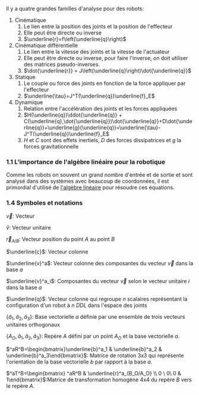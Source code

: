 
Il y a quatre grandes familles d'analyse pour des robots:
1. Cinématique
	1. Le lien entre la position des joints et la position de l'effecteur
	2. Elle peut être directe ou inverse
	3. $\underline{r}=f\left(\underline{q}\right)$
2. Cinématique différentielle
	1. Le lien entre la vitesse des joints et la vitesse de l'actuateur
	2. Elle peut être directe ou inverse, pour faire l'inverse, on doit utiliser des matrices pseudo-inverses.
	3. $\dot{\underline{r}} = J\left(\underline{q}\right)\dot{\underline{q}}$
3. Statique
	1. Le couple ou force des joints en fonction de la force appliquer par l'effecteur
	2. $\underline{\tau}=J^T(\underline{q})\underline{f}_E$
4. Dynamique
	1. Relation entre l'accélération des joints et les forces appliquées
	2. $H(\underline{q})\ddot{\underline{q}} + C(\underline{q},\dot{\underline{q}})\dot{\underline{q}}+D\dot{\underline{q}}+\underline{g}(\underline{q})=\underline{\tau}-J^T(\underline{q})\underline{f}_E$
	3. $H$ et $C$ sont des effets inertiels, $D$ des forces dissipatrices et $g$ la forces gravitationnelle
### 1.1 L'importance de l'algèbre linéaire pour la robotique
Comme les robots on souvent un grand nombre d'entrée et de sortie et sont analysé dans des systèmes avec beaucoup de coordonnées, il est primordial d'utilisé de [l'algèbre linéaire](../../../Collégial/3e%20session/Algèbre%20linéaire/Algèbre%20linéaire.md) pour résoudre ces équations. 

### 1.4 Symboles et notations

$\vec{v}$: Vecteur

$\hat{v}$: Vecteur unitaire

$\vec{r}_{A/B}$: Vecteur position du point $A$ au point $B$

$\underline{c}$: Vecteur colonne

$\underline{v}^a$: Vecteur colonne des composantes du vecteur $\vec{v}$ dans la base $a$

$\underline{v}^a_i$: Composantes du vecteur $\vec{v}$ selon le vecteur unitaire $i$ dans la base $a$

$\underline{q}$: Vecteur colonne qui regroupe $n$ scalaires représentant la configuration d'un robot à $n$ *DDL* dans l'espace des joints

$\{\hat{a}_1, \hat{a}_2, \hat{a}_3\}$: Base vectorielle $a$ définie par une ensemble de trois vecteurs unitaires orthogonaux

$\{A_O, \hat{a}_1, \hat{a}_2, \hat{a}_3\}$: Repère $A$ défini par un point $A_O$ et la base vectorielle $a$.

$^aR^B=\begin{bmatrix}\underline{b}^a_1 & \underline{b}^a_2 & \underline{b}^a_3\end{bmatrix}$: Matrice de rotation 3x3 qui représente l'orientation de la base vectorielle $b$ par rapport à la base $a$.

$^aT^B=\begin{bmatrix} ^aR^B & \underline{r}^a_{B_O/A_O} \\ 0 \ 0\ 0 & 1\end{bmatrix}$:Matrice de transformation homogène 4x4 du repère $B$ vers le repère $A$.
